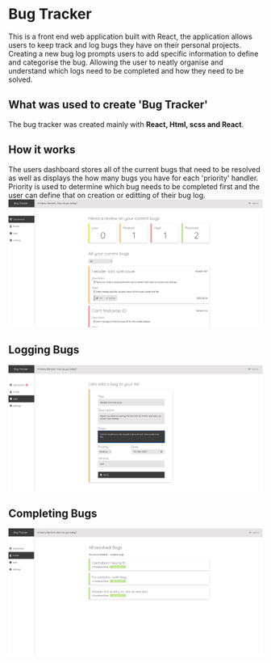 # Bug Tracker 
This is a front end web application built with React, the application allows users to keep track and log bugs they have on their personal projects. Creating a new bug log prompts users to add specific information to define and categorise the bug. Allowing the user to neatly organise and understand which logs need to be completed and how they need to be solved. 

## What was used to create 'Bug Tracker' 
The bug tracker was created mainly with **React, Html, scss and React**.

## How it works 
The users dashboard stores all of the current bugs that need to be resolved as well as displays the how many bugs you have for each 'priority' handler. Priority is used to determine which bug needs to be completed first and the user can define that on creation or editting of their bug log. 
![Dashboard Image](./bug-tracker/src/ReadMeImgs/dash.PNG)


## Logging Bugs 

![Dashboard Image](./bug-tracker/src/ReadMeImgs/edit.PNG)

## Completing Bugs

![Dashboard Image](./bug-tracker/src/ReadMeImgs/profile.PNG)
